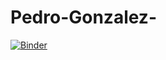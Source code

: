 # Pedro-Gonzalez-

[![Binder](https://mybinder.org/badge_logo.svg)](https://mybinder.org/v2/gh/A00827338/Pedro-Gonzalez-.git/HEAD)
